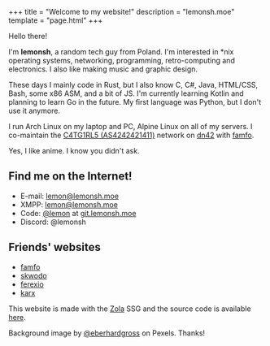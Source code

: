 +++
title = "Welcome to my website!"
description = "lemonsh.moe"
template = "page.html"
+++

Hello there!

I'm **lemonsh**, a random tech guy from Poland. I'm interested in \*nix operating systems, networking, programming, retro-computing and electronics. I also like making music and graphic design.

These days I mainly code in Rust, but I also know C, C#, Java, HTML/CSS, Bash, some x86 ASM, and a bit of JS. I'm currently learning Kotlin and planning to learn Go in the future. My first language was Python, but I don't use it anymore.

I run Arch Linux on my laptop and PC, Alpine Linux on all of my servers. I co-maintain the [C4TG1RL5 (AS4242421411)](https://catgirls.systems) network on [dn42](https://dn42.us/) with [famfo](https://famfo.xyz).

Yes, I like anime. I know you didn't ask.

## Find me on the Internet!
* E-mail: [lemon@lemonsh.moe](mailto:lemon@lemonsh.moe)
* XMPP: [lemon@lemonsh.moe](xmpp:lemon@lemonsh.moe)
* Code: [@lemon](https://git.lemonsh.moe/lemon) at [git.lemonsh.moe](https://git.lemonsh.moe)
* Discord: @lemonsh

## Friends' websites
* [famfo](https://famfo.xyz)
* [skwodo](https://skwodo.com)
* [ferexio](https://fx.vc-mp.eu)
* [karx](https://karx.xyz)

This website is made with the [Zola](https://getzola.org) SSG and the source code is available [here](https://github.com/lemon-sh/lemonsh.moe).

Background image by [@eberhardgross](https://www.pexels.com/@eberhardgross/) on Pexels. Thanks!
